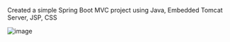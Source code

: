 Created a simple Spring Boot MVC project using Java, Embedded Tomcat Server, JSP, CSS


![image](https://github.com/SindhuCh2302/JobApplicationWeb/assets/132613061/3753936e-bdde-4547-a4e5-c29997ae1cd3)

